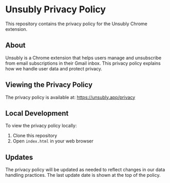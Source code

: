 # Unsubly Privacy Policy

This repository contains the privacy policy for the Unsubly Chrome extension.

## About

Unsubly is a Chrome extension that helps users manage and unsubscribe from email subscriptions in their Gmail inbox. This privacy policy explains how we handle user data and protect privacy.

## Viewing the Privacy Policy

The privacy policy is available at: https://unsubly.app/privacy

## Local Development

To view the privacy policy locally:
1. Clone this repository
2. Open `index.html` in your web browser

## Updates

The privacy policy will be updated as needed to reflect changes in our data handling practices. The last update date is shown at the top of the policy. 